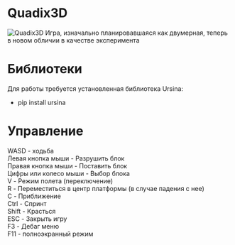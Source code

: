 # Quadix3D
![Quadix3D](https://i.imgur.com/yYQdork.png)
Игра, изначально планировавшаяся как двумерная, теперь в новом обличии в качестве эксперимента 
# Библиотеки
Для работы требуется установленная библиотека Ursina:<br/>
- pip install ursina<br/>
# Управление
WASD - ходьба<br/>
Левая кнопка мыши - Разрушить блок<br/>
Правая кнопка мыши - Поставить блок<br/>
Цифры или колесо мыши - Выбор блока<br/>
V - Режим полета (переключение)<br/>
R - Переместиться в центр платформы (в случае падения с нее)<br/>
C - Приближение<br/>
Ctrl - Спринт<br/>
Shift - Красться<br/>
ESC - Закрыть игру<br/>
F3 - Дебаг меню<br/>
F11 - полноэкранный режим<br/>
